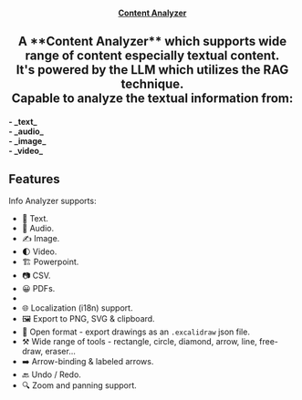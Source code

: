 <!-- <picture>
    <source media="(prefers-color-scheme: dark)" alt="Content Analyzer" srcset="" />
    <img alt="Content Analyzer" src="" />
</picture> -->

<h4 align="center">
    <a href="">Content Analyzer</a>
</h4>

<div align="center">
    <h2>
        A **Content Analyzer** which supports wide range of content especially textual content. </br>
        It's powered by the LLM which utilizes the RAG technique. </br>
        Capable to analyze the textual information from:
        <h4 align="left"> 
            - _text_ </br>
            - _audio_ </br>
            - _image_ </br>
            - _video_ </br>
        </h4>
    </h2>
</div>

## Features

Info Analyzer supports:

- 💯&nbsp;Text.
- 🎨&nbsp;Audio.
- ✍️&nbsp;Image.
- 🌓&nbsp;Video.
- 🏗️&nbsp;Powerpoint.
- 📷&nbsp;CSV.
- 😀&nbsp;PDFs.
- 
- 🌐&nbsp;Localization (i18n) support.
- 🖼️&nbsp;Export to PNG, SVG & clipboard.
- 💾&nbsp;Open format - export drawings as an `.excalidraw` json file.
- ⚒️&nbsp;Wide range of tools - rectangle, circle, diamond, arrow, line, free-draw, eraser...
- ➡️&nbsp;Arrow-binding & labeled arrows.
- 🔙&nbsp;Undo / Redo.
- 🔍&nbsp;Zoom and panning support.
